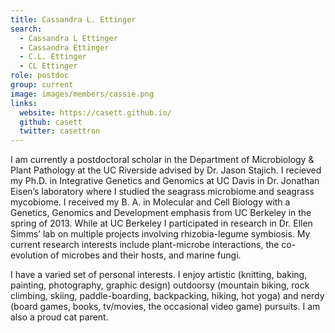 ```yaml
---
title: Cassandra L. Ettinger
search:
  - Cassandra L Ettinger
  - Cassandra Ettinger
  - C.L. Ettinger
  - CL Ettinger
role: postdoc
group: current
image: images/members/cassie.png
links:
  website: https://casett.github.io/
  github: casett
  twitter: casettron
---
```


I am currently a postdoctoral scholar in the Department of Microbiology & Plant Pathology at the UC Riverside advised by Dr. Jason Stajich. I recieved my Ph.D. in Integrative Genetics and Genomics at UC Davis in Dr. Jonathan Eisen’s laboratory where I studied the seagrass microbiome and seagrass mycobiome. I received my B. A. in Molecular and Cell Biology with a Genetics, Genomics and Development emphasis from UC Berkeley in the spring of 2013. While at UC Berkeley I participated in research in Dr. Ellen Simms’ lab on multiple projects involving rhizobia-legume symbiosis. My current research interests include plant-microbe interactions, the co-evolution of microbes and their hosts, and marine fungi.

I have a varied set of personal interests. I enjoy artistic (knitting, baking, painting, photography, graphic design) outdoorsy (mountain biking, rock climbing, skiing, paddle-boarding, backpacking, hiking, hot yoga) and nerdy (board games, books, tv/movies, the occasional video game) pursuits. I am also a proud cat parent.
